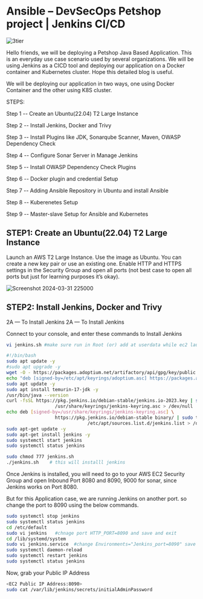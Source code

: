 # Ansible – DevSecOps Petshop project | Jenkins CI/CD
![3tier](https://github.com/Eric-Kay/petstore_DevSecOps/assets/126447235/5a768369-a26f-4b12-adb0-32aed0e84f35)

Hello friends, we will be deploying a Petshop Java Based Application. This is an everyday use case scenario used by several organizations. We will be using Jenkins as a CICD tool and deploying our application on a Docker container and Kubernetes cluster. Hope this detailed blog is useful.

We will be deploying our application in two ways, one using Docker Container and the other using K8S cluster.

STEPS:

Step 1 -- Create an Ubuntu(22.04) T2 Large Instance

Step 2 -- Install Jenkins, Docker and Trivy

Step 3 -- Install Plugins like JDK, Sonarqube Scanner, Maven, OWASP Dependency Check

Step 4 -- Configure Sonar Server in Manage Jenkins

Step 5 -- Install OWASP Dependency Check Plugins

Step 6 -- Docker plugin and credential Setup

Step 7 -- Adding Ansible Repository in Ubuntu and install Ansible

Step 8 -- Kuberenetes Setup

Step 9 -- Master-slave Setup for Ansible and Kubernetes

## __STEP1:__ Create an Ubuntu(22.04) T2 Large Instance
Launch an AWS T2 Large Instance. Use the image as Ubuntu. You can create a new key pair or use an existing one. Enable HTTP and HTTPS settings in the Security Group and open all ports (not best case to open all ports but just for learning purposes it’s okay).

![Screenshot 2024-03-31 225000](https://github.com/Eric-Kay/petstore_DevSecOps/assets/126447235/7c51f123-bdc1-4ad8-ab88-57e236b85356)

## __STEP2:__  Install Jenkins, Docker and Trivy

2A — To Install Jenkins
2A — To Install Jenkins

Connect to your console, and enter these commands to Install Jenkins
```bash
vi jenkins.sh #make sure run in Root (or) add at userdata while ec2 launch
```
```bash
#!/bin/bash
sudo apt update -y
#sudo apt upgrade -y
wget -O - https://packages.adoptium.net/artifactory/api/gpg/key/public | tee /etc/apt/keyrings/adoptium.asc
echo "deb [signed-by=/etc/apt/keyrings/adoptium.asc] https://packages.adoptium.net/artifactory/deb $(awk -F= '/^VERSION_CODENAME/{print$2}' /etc/os-release) main" | tee /etc/apt/sources.list.d/adoptium.list
sudo apt update -y
sudo apt install temurin-17-jdk -y
/usr/bin/java --version
curl -fsSL https://pkg.jenkins.io/debian-stable/jenkins.io-2023.key | sudo tee \
                  /usr/share/keyrings/jenkins-keyring.asc > /dev/null
echo deb [signed-by=/usr/share/keyrings/jenkins-keyring.asc] \
                  https://pkg.jenkins.io/debian-stable binary/ | sudo tee \
                              /etc/apt/sources.list.d/jenkins.list > /dev/null
sudo apt-get update -y
sudo apt-get install jenkins -y
sudo systemctl start jenkins
sudo systemctl status jenkins
```

```bash
sudo chmod 777 jenkins.sh
./jenkins.sh    # this will installl jenkins
```

Once Jenkins is installed, you will need to go to your AWS EC2 Security Group and open Inbound Port 8080 and 8090, 9000 for sonar, since Jenkins works on Port 8080.

But for this Application case, we are running Jenkins on another port. so change the port to 8090 using the below commands.

```bash
sudo systemctl stop jenkins
sudo systemctl status jenkins
cd /etc/default
sudo vi jenkins   #chnage port HTTP_PORT=8090 and save and exit
cd /lib/systemd/system
sudo vi jenkins.service  #change Environments="Jenkins_port=8090" save and exit
sudo systemctl daemon-reload
sudo systemctl restart jenkins
sudo systemctl status jenkins

```

Now, grab your Public IP Address

```bash
<EC2 Public IP Address:8090>
sudo cat /var/lib/jenkins/secrets/initialAdminPassword
```

